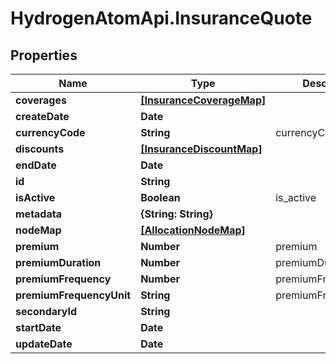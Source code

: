 # HydrogenAtomApi.InsuranceQuote

## Properties
Name | Type | Description | Notes
------------ | ------------- | ------------- | -------------
**coverages** | [**[InsuranceCoverageMap]**](InsuranceCoverageMap.md) |  | [optional] 
**createDate** | **Date** |  | [optional] 
**currencyCode** | **String** | currencyCode | 
**discounts** | [**[InsuranceDiscountMap]**](InsuranceDiscountMap.md) |  | [optional] 
**endDate** | **Date** |  | [optional] 
**id** | **String** |  | [optional] 
**isActive** | **Boolean** | is_active | [optional] 
**metadata** | **{String: String}** |  | [optional] 
**nodeMap** | [**[AllocationNodeMap]**](AllocationNodeMap.md) |  | [optional] 
**premium** | **Number** | premium | 
**premiumDuration** | **Number** | premiumDuration | [optional] 
**premiumFrequency** | **Number** | premiumFrequency | [optional] 
**premiumFrequencyUnit** | **String** | premiumFrequencyUnit | 
**secondaryId** | **String** |  | [optional] 
**startDate** | **Date** |  | [optional] 
**updateDate** | **Date** |  | [optional] 


